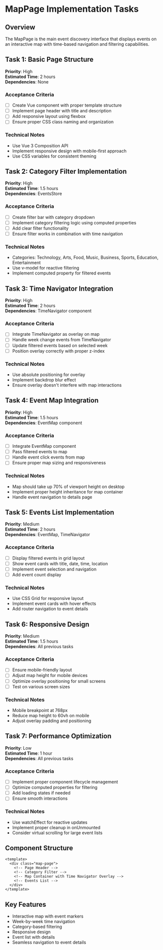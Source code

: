 # MapPage Implementation Tasks

## Overview
The MapPage is the main event discovery interface that displays events on an interactive map with time-based navigation and filtering capabilities.

## Task 1: Basic Page Structure
**Priority**: High  
**Estimated Time**: 2 hours  
**Dependencies**: None

### Acceptance Criteria
- [ ] Create Vue component with proper template structure
- [ ] Implement page header with title and description
- [ ] Add responsive layout using flexbox
- [ ] Ensure proper CSS class naming and organization

### Technical Notes
- Use Vue 3 Composition API
- Implement responsive design with mobile-first approach
- Use CSS variables for consistent theming

## Task 2: Category Filter Implementation
**Priority**: High  
**Estimated Time**: 1.5 hours  
**Dependencies**: EventsStore

### Acceptance Criteria
- [ ] Create filter bar with category dropdown
- [ ] Implement category filtering logic using computed properties
- [ ] Add clear filter functionality
- [ ] Ensure filter works in combination with time navigation

### Technical Notes
- Categories: Technology, Arts, Food, Music, Business, Sports, Education, Entertainment
- Use v-model for reactive filtering
- Implement computed property for filtered events

## Task 3: Time Navigator Integration
**Priority**: High  
**Estimated Time**: 2 hours  
**Dependencies**: TimeNavigator component

### Acceptance Criteria
- [ ] Integrate TimeNavigator as overlay on map
- [ ] Handle week change events from TimeNavigator
- [ ] Update filtered events based on selected week
- [ ] Position overlay correctly with proper z-index

### Technical Notes
- Use absolute positioning for overlay
- Implement backdrop blur effect
- Ensure overlay doesn't interfere with map interactions

## Task 4: Event Map Integration
**Priority**: High  
**Estimated Time**: 1.5 hours  
**Dependencies**: EventMap component

### Acceptance Criteria
- [ ] Integrate EventMap component
- [ ] Pass filtered events to map
- [ ] Handle event click events from map
- [ ] Ensure proper map sizing and responsiveness

### Technical Notes
- Map should take up 70% of viewport height on desktop
- Implement proper height inheritance for map container
- Handle event navigation to details page

## Task 5: Events List Implementation
**Priority**: Medium  
**Estimated Time**: 2 hours  
**Dependencies**: EventMap, TimeNavigator

### Acceptance Criteria
- [ ] Display filtered events in grid layout
- [ ] Show event cards with title, date, time, location
- [ ] Implement event selection and navigation
- [ ] Add event count display

### Technical Notes
- Use CSS Grid for responsive layout
- Implement event cards with hover effects
- Add router navigation to event details

## Task 6: Responsive Design
**Priority**: Medium  
**Estimated Time**: 1.5 hours  
**Dependencies**: All previous tasks

### Acceptance Criteria
- [ ] Ensure mobile-friendly layout
- [ ] Adjust map height for mobile devices
- [ ] Optimize overlay positioning for small screens
- [ ] Test on various screen sizes

### Technical Notes
- Mobile breakpoint at 768px
- Reduce map height to 60vh on mobile
- Adjust overlay padding and positioning

## Task 7: Performance Optimization
**Priority**: Low  
**Estimated Time**: 1 hour  
**Dependencies**: All previous tasks

### Acceptance Criteria
- [ ] Implement proper component lifecycle management
- [ ] Optimize computed properties for filtering
- [ ] Add loading states if needed
- [ ] Ensure smooth interactions

### Technical Notes
- Use watchEffect for reactive updates
- Implement proper cleanup in onUnmounted
- Consider virtual scrolling for large event lists

## Component Structure
```vue
<template>
  <div class="map-page">
    <!-- Page Header -->
    <!-- Category Filter -->
    <!-- Map Container with Time Navigator Overlay -->
    <!-- Events List -->
  </div>
</template>
```

## Key Features
- Interactive map with event markers
- Week-by-week time navigation
- Category-based filtering
- Responsive design
- Event list with details
- Seamless navigation to event details 